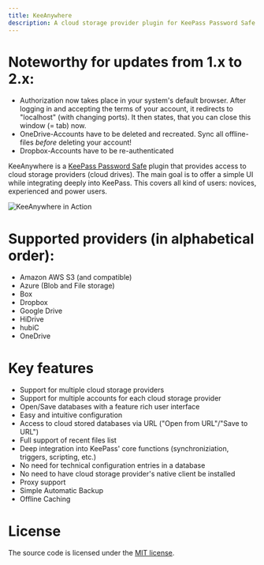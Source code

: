 ```yaml
---
title: KeeAnywhere
description: A cloud storage provider plugin for KeePass Password Safe
---
```

# Noteworthy for updates from 1.x to 2.x:
* Authorization now takes place in your system's default browser. After logging in and accepting the terms of your account, it redirects to "localhost" (with changing ports). It then states, that you can close this window (= tab) now.
* OneDrive-Accounts have to be deleted and recreated. Sync all offline-files *before* deleting your account!
* Dropbox-Accounts have to be re-authenticated


KeeAnywhere is a [KeePass Password Safe](http://keepass.info) plugin that provides access to cloud storage providers (cloud drives). The main goal is to offer a simple UI while integrating deeply into KeePass. This covers all kind of users: novices, experienced and power users.

![KeeAnywhere in Action](assets/images/KeeAnywhere_Teaser.png)

# Supported providers (in alphabetical order):
* Amazon AWS S3 (and compatible)
* Azure (Blob and File storage)
* Box
* Dropbox
* Google Drive
* HiDrive 
* hubiC 
* OneDrive  

# Key features
* Support for multiple cloud storage providers
* Support for multiple accounts for each cloud storage provider
* Open/Save databases with a feature rich user interface
* Easy and intuitive configuration
* Access to cloud stored databases via URL ("Open from URL"/"Save to URL")
* Full support of recent files list
* Deep integration into KeePass' core functions (synchroniziation, triggers, scripting, etc.)
* No need for technical configuration entries in a database
* No need to have cloud storage provider's native client be installed
* Proxy support
* Simple Automatic Backup
* Offline Caching

# License
The source code is licensed under the [MIT license](https://github.com/Kyrodan/KeeAnywhere/blob/master/LICENSE).